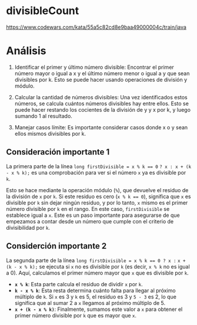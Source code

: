 # divisibleCount
https://www.codewars.com/kata/55a5c82cd8e9baa49000004c/train/java

# Análisis

1. Identificar el primer y último número divisible: Encontrar el primer número mayor o igual a x y el último número menor o igual a y que sean divisibles por k. Esto se puede hacer usando operaciones de división y módulo.

2. Calcular la cantidad de números divisibles: Una vez identificados estos números, se calcula cuántos números divisibles hay entre ellos. Esto se puede hacer restando los cocientes de la división de y y x por k, y luego sumando 1 al resultado.

3. Manejar casos límite: Es importante considerar casos donde x o y sean ellos mismos divisibles por k.

## Consideración importante 1
La primera parte de la línea `long firstDivisible = x % k == 0`  `? x : x + (k - x % k);` es una comprobación para ver si el número `x` ya es divisible por `k`. 

Esto se hace mediante la operación módulo (`%`), que devuelve el residuo de la división de `x` por `k`. Si este residuo es cero (`x % k == 0`), significa que `x` es divisible por `k` sin dejar ningún residuo, y por lo tanto, `x` mismo es el primer número divisible por `k` en el rango. En este caso, `firstDivisible` se establece igual a `x`. Este es un paso importante para asegurarse de que empezamos a contar desde un número que cumple con el criterio de divisibilidad por `k`.

## Considerción importante 2

La segunda parte de la línea `long firstDivisible = x % k == 0 ? x :` `x + (k - x % k);` se ejecuta si `x` no es divisible por `k` (es decir, `x % k` no es igual a 0). Aquí, calculamos el primer número mayor que `x` que es divisible por `k`. 

- **`x % k`**: Esta parte calcula el residuo de dividir `x` por `k`.
- **`k - x % k`**: Esta resta determina cuánto falta para llegar al próximo múltiplo de `k`. Si `x` es 3 y `k` es 5, el residuo es 3 y `5 - 3` es 2, lo que significa que al sumar 2 a `x` llegamos al próximo múltiplo de 5.
- **`x + (k - x % k)`**: Finalmente, sumamos este valor a `x` para obtener el primer número divisible por `k` que es mayor que `x`.
